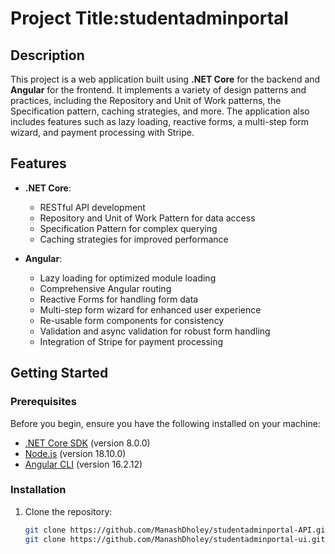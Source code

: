 # Project Title:studentadminportal

## Description

This project is a web application built using **.NET Core** for the backend and **Angular** for the frontend. It implements a variety of design patterns and practices, including the Repository and Unit of Work patterns, the Specification pattern, caching strategies, and more. The application also includes features such as lazy loading, reactive forms, a multi-step form wizard, and payment processing with Stripe.

## Features

- **.NET Core**:
  - RESTful API development
  - Repository and Unit of Work Pattern for data access
  - Specification Pattern for complex querying
  - Caching strategies for improved performance

- **Angular**:
  - Lazy loading for optimized module loading
  - Comprehensive Angular routing
  - Reactive Forms for handling form data
  - Multi-step form wizard for enhanced user experience
  - Re-usable form components for consistency
  - Validation and async validation for robust form handling
  - Integration of Stripe for payment processing

## Getting Started

### Prerequisites

Before you begin, ensure you have the following installed on your machine:

- [.NET Core SDK](https://dotnet.microsoft.com/download) (version 8.0.0)
- [Node.js](https://nodejs.org/) (version 18.10.0)
- [Angular CLI](https://angular.io/cli) (version 16.2.12)

### Installation

1. Clone the repository:

   ```bash
   git clone https://github.com/ManashDholey/studentadminportal-API.git
   git clone https://github.com/ManashDholey/studentadminportal-ui.git
